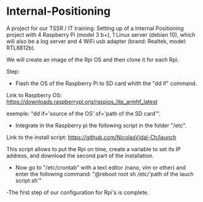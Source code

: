 # Internal-Positioning
A project for our TSSR / IT training:
Setting up of a Internal Positioning project with 4 Raspberry Pi (model 3 b+), 1 Linux server (debian 10), which will also be a log server and 4 WiFi usb adapter (brand: Realtek, model: RTL8812b).

We will create an image of the Rpi OS and then clone it for each Rpi.

Step:

- Flash the OS of the Raspberry Pi to SD card whith the "dd if" command.

Link to Raspberry OS:
https://downloads.raspberrypi.org/raspios_lite_armhf_latest

exemple:
"dd if='source of the OS' of='path of the SD card'".

- Integrate in the Raspberry pi the following script in the folder "/etc".

Link to the install script:
https://github.com/NicolasVidal-Ch/launch

This script allows to put the Rpi on time, create a variable to set its IP address, and download the second part of the installation.

- Now go to "/etc/crontab" with a text editor (nano, vim or other) and enter the following command:
"@reboot root sh /etc/'path of the lauch script.sh'"

-The first step of our configuration for Rpi's is complete.


